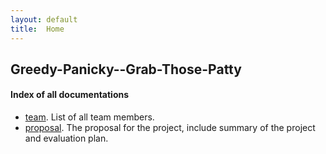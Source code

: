```yaml
---
layout: default
title:  Home
---
```


## Greedy-Panicky--Grab-Those-Patty

#### Index of all documentations ####


- [team][team ref]. List of all team members.
- [proposal][proposal ref]. The proposal for the project, include summary of the project and evaluation plan.


[quickref]: https://github.com/mundimark/quickrefs/blob/master/HTML.md
[proposal ref]: proposal.html
[team ref]: team.html